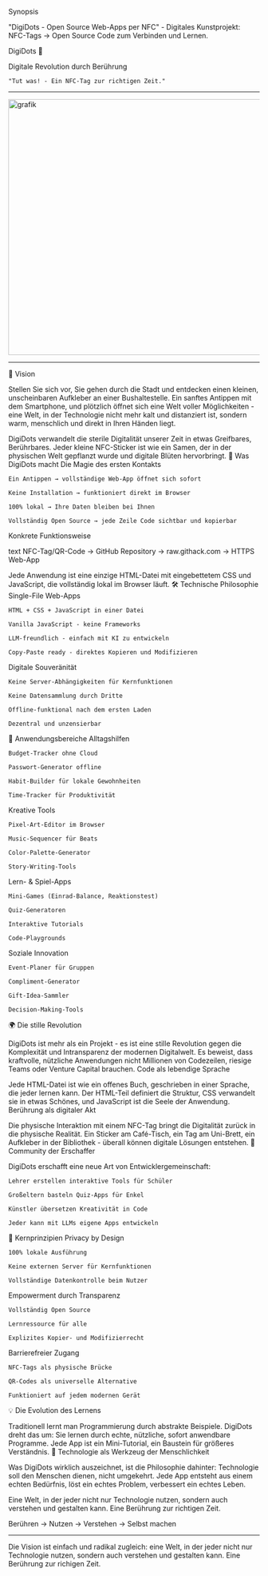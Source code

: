 Synopsis

"DigiDots - Open Source Web-Apps per NFC" - Digitales Kunstprojekt: NFC-Tags → Open Source Code zum Verbinden und Lernen.

DigiDots 🎯

Digitale Revolution durch Berührung

    "Tut was! - Ein NFC-Tag zur richtigen Zeit."


________


<img width="512" height="512" alt="grafik" src="https://github.com/user-attachments/assets/91a33968-54f2-4678-8460-6a97488a1474" />

________


🌟 Vision

Stellen Sie sich vor, Sie gehen durch die Stadt und entdecken einen kleinen, unscheinbaren Aufkleber an einer Bushaltestelle. Ein sanftes Antippen mit dem Smartphone, und plötzlich öffnet sich eine Welt voller Möglichkeiten - eine Welt, in der Technologie nicht mehr kalt und distanziert ist, sondern warm, menschlich und direkt in Ihren Händen liegt.

DigiDots verwandelt die sterile Digitalität unserer Zeit in etwas Greifbares, Berührbares. Jeder kleine NFC-Sticker ist wie ein Samen, der in der physischen Welt gepflanzt wurde und digitale Blüten hervorbringt.
🚀 Was DigiDots macht
Die Magie des ersten Kontakts

    Ein Antippen → vollständige Web-App öffnet sich sofort

    Keine Installation → funktioniert direkt im Browser

    100% lokal → Ihre Daten bleiben bei Ihnen

    Vollständig Open Source → jede Zeile Code sichtbar und kopierbar

Konkrete Funktionsweise

text
NFC-Tag/QR-Code → GitHub Repository → raw.githack.com → HTTPS Web-App

Jede Anwendung ist eine einzige HTML-Datei mit eingebettetem CSS und JavaScript, die vollständig lokal im Browser läuft.
🛠️ Technische Philosophie
Single-File Web-Apps

    HTML + CSS + JavaScript in einer Datei

    Vanilla JavaScript - keine Frameworks

    LLM-freundlich - einfach mit KI zu entwickeln

    Copy-Paste ready - direktes Kopieren und Modifizieren

Digitale Souveränität

    Keine Server-Abhängigkeiten für Kernfunktionen

    Keine Datensammlung durch Dritte

    Offline-funktional nach dem ersten Laden

    Dezentral und unzensierbar

🎨 Anwendungsbereiche
Alltagshilfen

    Budget-Tracker ohne Cloud

    Passwort-Generator offline

    Habit-Builder für lokale Gewohnheiten

    Time-Tracker für Produktivität

Kreative Tools

    Pixel-Art-Editor im Browser

    Music-Sequencer für Beats

    Color-Palette-Generator

    Story-Writing-Tools

Lern- & Spiel-Apps

    Mini-Games (Einrad-Balance, Reaktionstest)

    Quiz-Generatoren

    Interaktive Tutorials

    Code-Playgrounds

Soziale Innovation

    Event-Planer für Gruppen

    Compliment-Generator

    Gift-Idea-Sammler

    Decision-Making-Tools

🌍 Die stille Revolution

DigiDots ist mehr als ein Projekt - es ist eine stille Revolution gegen die Komplexität und Intransparenz der modernen Digitalwelt. Es beweist, dass kraftvolle, nützliche Anwendungen nicht Millionen von Codezeilen, riesige Teams oder Venture Capital brauchen.
Code als lebendige Sprache

Jede HTML-Datei ist wie ein offenes Buch, geschrieben in einer Sprache, die jeder lernen kann. Der HTML-Teil definiert die Struktur, CSS verwandelt sie in etwas Schönes, und JavaScript ist die Seele der Anwendung.
Berührung als digitaler Akt

Die physische Interaktion mit einem NFC-Tag bringt die Digitalität zurück in die physische Realität. Ein Sticker am Café-Tisch, ein Tag am Uni-Brett, ein Aufkleber in der Bibliothek - überall können digitale Lösungen entstehen.
🤝 Community der Erschaffer

DigiDots erschafft eine neue Art von Entwicklergemeinschaft:

    Lehrer erstellen interaktive Tools für Schüler

    Großeltern basteln Quiz-Apps für Enkel

    Künstler übersetzen Kreativität in Code

    Jeder kann mit LLMs eigene Apps entwickeln

🎯 Kernprinzipien
Privacy by Design

    100% lokale Ausführung

    Keine externen Server für Kernfunktionen

    Vollständige Datenkontrolle beim Nutzer

Empowerment durch Transparenz

    Vollständig Open Source

    Lernressource für alle

    Explizites Kopier- und Modifizierrecht

Barrierefreier Zugang

    NFC-Tags als physische Brücke

    QR-Codes als universelle Alternative

    Funktioniert auf jedem modernen Gerät

💡 Die Evolution des Lernens

Traditionell lernt man Programmierung durch abstrakte Beispiele. DigiDots dreht das um: Sie lernen durch echte, nützliche, sofort anwendbare Programme. Jede App ist ein Mini-Tutorial, ein Baustein für größeres Verständnis.
🌟 Technologie als Werkzeug der Menschlichkeit

Was DigiDots wirklich auszeichnet, ist die Philosophie dahinter: Technologie soll den Menschen dienen, nicht umgekehrt. Jede App entsteht aus einem echten Bedürfnis, löst ein echtes Problem, verbessert ein echtes Leben.

Eine Welt, in der jeder nicht nur Technologie nutzen, sondern auch verstehen und gestalten kann. Eine Berührung zur richtigen Zeit.

Berühren → Nutzen → Verstehen → Selbst machen
___

Die Vision ist einfach und radikal zugleich: eine Welt, in der jeder nicht nur Technologie nutzen, sondern auch verstehen und gestalten kann. Eine Berührung zur richigen Zeit.
